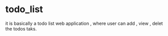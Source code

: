 # todo_list
it is basically a todo list web application , where user can add , view , delet the todos taks.

